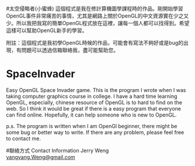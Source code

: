 #太空侵略者(小蜜蜂)
這個程式是我在修計算機圖學課程時的作品。剛開始學習OpenGL事件非常痛苦的事情，尤其是網路上關於OpenGL的中文資源實在少之又少。所以我把我寫的簡單OpenGL程式放在這裡，讓每一個人都可以找得到。希望這樣可以幫助OpenGL新手的學習。

附註：這個程式是我初學OpenGL時候的作品，可能會有寫法不夠好或是bug的出現，有問題可以透過信箱聯絡我，盡可能幫助您。

# SpaceInvader
Easy OpenGL Space Invader game.
This is the program I wrote when I was taking computer graphics course in college. I have a hard time learning OpenGL,
especially, chinese resource of OpenGL is to hard to find on the web. So I think it would be great if there is a easy program that everyone can find online. Hopefully, it can help someone who is new to OpenGL.

p.s. The program is written when I am OpenGl beginner, there might be some bug or better way to write. If there are any problem, please feel free to contact me. 

#聯絡方式 Contact Information
Jerry Weng  
yangyang.Weng@gmail.com
